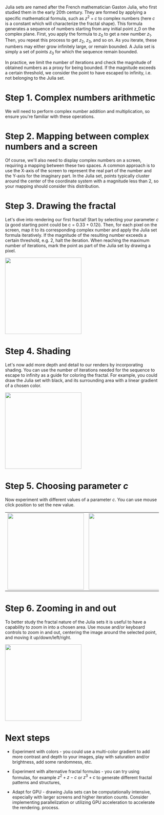 Julia sets are named after the French mathematician Gaston Julia, who first studied them in the early 20th century. They are formed by applying a specific mathematical formula, such as $z^2+c$ to complex numbers (here $c$ is a constant which will characterize the fractal shape). This formula generates a sequence of numbers starting from any initial point z_0​ on the complex plane. First, you apply the formula to $z_0$​ to get a new number $z_1$​. Then, you repeat this process to get $z_2$​, $z_3​$, and so on. As you iterate, these numbers may either grow infinitely large, or remain bounded. A Julia set is simply a set of points $z_0$ for which the sequence remain bounded.

In practice, we limit the number of iterations and check the magnitude of obtained numbers as a proxy for being bounded. If the magnitude exceeds a certain threshold, we consider the point to have escaped to infinity, i.e. not belonging to the Julia set.

# Step 1. Complex numbers arithmetic
We will need to perform complex number addition and multiplication, so ensure you're familiar with these operations.

# Step 2. Mapping between complex numbers and a screen
Of course, we'll also need to display complex numbers on a screen, requiring a mapping between these two spaces. A common approach is to use the X-axis of the screen to represent the real part of the number and the Y-axis for the imaginary part. In the Julia set, points typically cluster around the center of the coordinate system with a magnitude less than 2, so your mapping should consider this distribution.

# Step 3. Drawing the fractal
Let's dive into rendering our first fractal! Start by selecting your parameter $c$ (a good starting point could be c = 0.33 + 0.12i). Then, for each pixel on the screen, map it to its corresponding complex number and apply the Julia set formula iteratively. If the magnitude of the resulting number exceeds a certain threshold, e.g. 2, halt the iteration. When reaching the maximum number of iterations, mark the point as part of the Julia set by drawing a pixel.

<img src="https://github.com/pszemsza/graphics_challenges/assets/65168262/be00d3b5-ffe3-4ca2-943e-86286cc2ee0e" height="250"/>

# Step 4. Shading
Let's now add more depth and detail to our renders by incorporating shading. You can use the number of iterations needed for the sequence to escape to infinity as a guide for coloring the fractal. For example, you could draw the Julia set with black, and its surrounding area with a linear gradient of a chosen color.

<img src="https://github.com/pszemsza/graphics_challenges/assets/65168262/0039b82a-1c14-47c8-a33d-0da32ec56270" height="250"/>

# Step 5. Choosing parameter $c$
Now experiment with different values of a parameter $c$. You can use mouse click position to set the new value. 

<table>
  <tr>
    <td><img src="https://github.com/pszemsza/graphics_challenges/assets/65168262/c0f9f0e9-89d8-4ef6-86fc-c5285179070d" width="250"/></td>
    <td><img src="https://github.com/pszemsza/graphics_challenges/assets/65168262/f70764f7-2fda-4c34-824d-2dbeea45214f" width="250"/></td>
    <td><img src="https://github.com/pszemsza/graphics_challenges/assets/65168262/14892f4e-ce46-4ac3-b962-7ec6068c1576" width="250"/></td>
    <td><img src="https://github.com/pszemsza/graphics_challenges/assets/65168262/9fa3d5d5-94fa-48ef-a57e-6156ee281a40" width="250"/></td>
  </tr>
</table>
      
# Step 6. Zooming in and out
To better study the fractal nature of the Julia sets it is useful to have a capability to zoom in into a chosen area. Use mouse and/or keyboard controls to zoom in and out,  centering the image around the selected point, and moving it up/down/left/right.

<img src="https://github.com/pszemsza/graphics_challenges/assets/65168262/8bed57eb-8d88-4d13-bde1-098c273c8a4e" height="250"/>

# Next steps

* Experiment with colors - you could use a multi-color gradient to add more contrast and depth to your images, play with saturation and/or brightness, add some randomness, etc.

* Experiment with alternative fractal formulas - you can try using formulas, for example $z^2+z-c$ or $z^3+c$ to generate different fractal patterns and structures,

* Adapt for GPU - drawing Julia sets can be computationally intensive, especially with larger screens and higher iteration counts. Consider implementing parallelization or utilizing GPU acceleration to accelerate the rendering. process.
